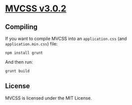 # [MVCSS v3.0.2](http://mvcss.github.com)

## Compiling

If you want to compile MVCSS into an `application.css` (and `application.min.css`) file:

```shell
npm install grunt
```

And then run:

```shell
grunt build
```

## License
MVCSS is licensed under the MIT License.

